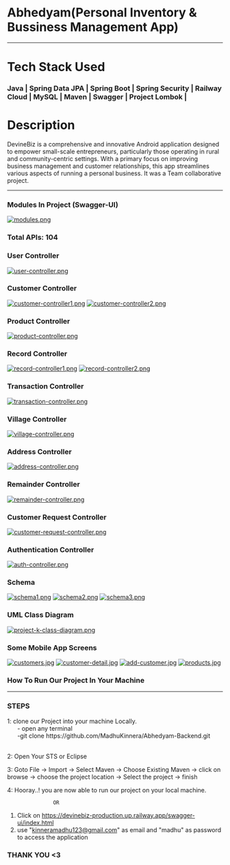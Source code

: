 
# Abhedyam(Personal Inventory & Bussiness Management App)


---


# Tech Stack Used

<h3>Java | Spring Data JPA | Spring Boot | Spring Security | Railway Cloud | MySQL | Maven | Swagger | Project Lombok |</h3>

# Description

DevineBiz is a comprehensive and innovative Android application designed to empower small-scale entrepreneurs, 
particularly those operating in rural and community-centric settings.
With a primary focus on improving business management and customer relationships,
this app streamlines various aspects of running a personal business. It was a Team collaborative project.

---

### Modules In Project (Swagger-UI)
[![modules.png](https://i.postimg.cc/0N3pxpM6/modules.png)](https://postimg.cc/sBYB4GJy)


### Total APIs: 104

### User Controller
[![user-controller.png](https://i.postimg.cc/655Tj8qF/user-controller.png)](https://postimg.cc/dDpqDt89)

### Customer Controller
[![customer-controller1.png](https://i.postimg.cc/PJbZm96Z/customer-controller1.png)](https://postimg.cc/sGXvz6CD)
[![customer-controller2.png](https://i.postimg.cc/L5FLg2V2/customer-controller2.png)](https://postimg.cc/r0gKv6bP)


### Product Controller
[![product-controller.png](https://i.postimg.cc/wTVL3KRY/product-controller.png)](https://postimg.cc/BXjXwVCm)

### Record Controller
[![record-controller1.png](https://i.postimg.cc/RVXJ4c2M/record-controller1.png)](https://postimg.cc/gnL2K6Y5)
[![record-controller2.png](https://i.postimg.cc/mgkzDPG7/record-controller2.png)](https://postimg.cc/qNfMDMq7)



### Transaction Controller
[![transaction-controller.png](https://i.postimg.cc/ZRtCVjvL/transaction-controller.png)](https://postimg.cc/hJsDGLrJ)

### Village Controller
[![village-controller.png](https://i.postimg.cc/Z5WnmXrc/village-controller.png)](https://postimg.cc/ZWh4F7sB)


### Address Controller
[![address-controller.png](https://i.postimg.cc/25Xx6sJS/address-controller.png)](https://postimg.cc/3ymGfcYs)


### Remainder Controller
[![remainder-controller.png](https://i.postimg.cc/028KTtWW/remainder-controller.png)](https://postimg.cc/K4HYL5yB)


### Customer Request Controller
[![customer-request-controller.png](https://i.postimg.cc/W1Nm7pc4/customer-request-controller.png)](https://postimg.cc/gn76zWJ9)


### Authentication Controller
[![auth-controller.png](https://i.postimg.cc/zG77mbFW/auth-controller.png)](https://postimg.cc/cvKwwJj4)


### Schema 
[![schema1.png](https://i.postimg.cc/4y17KtdQ/schema1.png)](https://postimg.cc/hQfP6XVX)
[![schema2.png](https://i.postimg.cc/dVf7TJqp/schema2.png)](https://postimg.cc/dh8QbPZj)
[![schema3.png](https://i.postimg.cc/fW70g4KS/schema3.png)](https://postimg.cc/vDBBcNCG)

### UML Class Diagram
[![project-k-class-diagram.png](https://i.postimg.cc/Bn06P3VQ/project-k-class-diagram.png)](https://postimg.cc/SJgqHB4w)


### Some Mobile App Screens
[![customers.jpg](https://i.postimg.cc/5NqqvYGG/customers.jpg)](https://postimg.cc/jL27Y5RQ)
[![customer-detail.jpg](https://i.postimg.cc/vmDWpPBF/customer-detail.jpg)](https://postimg.cc/zLZbhFK0)
[![add-customer.jpg](https://i.postimg.cc/ZnNHXwwK/add-customer.jpg)](https://postimg.cc/T5RnDJ8Z)
[![products.jpg](https://i.postimg.cc/qR327zy1/products.jpg)](https://postimg.cc/zbqytDdh)


### How To Run Our Project In Your Machine

---
<h3> STEPS</h3>
1: clone our Project into your machine Locally.<br>
   &nbsp; &nbsp; &nbsp; - open any terminal <br>
    &nbsp; &nbsp; &nbsp; -git clone https://github.com/MadhuKinnera/Abhedyam-Backend.git
    <br>
    <br>

2: Open Your STS or Eclipse

3: Goto File -> Import -> Select Maven -> Choose Existing Maven -> click on browse -> choose the project location 
            -> Select the project -> finish 
            
4: Hooray..! you are now able to run our project on your local machine.

                   OR


1. Click on https://devinebiz-production.up.railway.app/swagger-ui/index.html
2. use "kinneramadhu123@gmail.com" as email and "madhu" as password to access the application

### THANK YOU <3


